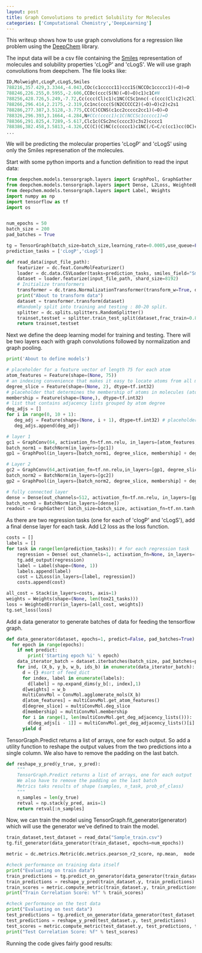 ```yaml
---
layout: post
title: Graph Convolutions to predict Solubility for Molecules
categories: ['Computational Chemistry','DeepLearning']
---
```


This writeup shows how to use graph convolutions for a regression like problem using the [DeepChem](https://deepchem.io/) library. 

The input data will be a csv file containing the [Smiles](https://en.wikipedia.org/wiki/Simplified_molecular-input_line-entry_system) representation of molecules and solubility properties 'cLogP' and 'cLogS'. We will use graph convolutions from deepchem. The file looks like:

```python
ID,Molweight,cLogP,cLogS,Smiles
788216,357.429,3.3344,-4.043,COc(c1ccccc11)ccc1S(NCCOc1ccccc1)(=O)=O
788246,226.255,0.5955,-2.606,CCOc(ccc(S(N)(=O)=O)c1)c1C#N
788256,428.726,5.249,-7.72,Cc(ccc(Cl)c1)c1NC(CSc1nnc(-c(ccc(Cl)c2)c2Cl)o1)=O
788266,296.414,2.2175,-2.319,Cc1nc(ccc(S(N2CCCCC2)(=O)=O)c2)c2s1
788286,277.387,3.5128,-3.775,CC(C)CCNS(c1cc2ccccc2cc1)(=O)=O
788326,296.393,3.1664,-4.284,N#CCc(cccc1)c1C(NCCSc1ccccc1)=O
788366,291.825,4.7289,-5.617,Clc1c(CSc2nc(cccc3)c3s2)cccc1
788386,382.458,3.5813,-4.326,CC(C)(C)NC(c(cccc1)c1NC(/C=C/c(cc1)cc(OC)c1OC)=O)=O
...
```
We will be predicting the molecular properties 'cLogP' and 'cLogS' using only the Smiles represenation of the molecules. 


Start with some python imports and a function definition to read the input data:


```python
from deepchem.models.tensorgraph.layers import GraphPool, GraphGather
from deepchem.models.tensorgraph.layers import Dense, L2Loss, WeightedError, Stack
from deepchem.models.tensorgraph.layers import Label, Weights
import numpy as np
import tensorflow as tf
import os


num_epochs = 50
batch_size = 200
pad_batches = True

tg = TensorGraph(batch_size=batch_size,learning_rate=0.0005,use_queue=False)
prediction_tasks = ['cLogP','cLogS']

def read_data(input_file_path):
    featurizer = dc.feat.ConvMolFeaturizer()
    loader = dc.data.CSVLoader(tasks=prediction_tasks, smiles_field="Smiles", featurizer=featurizer)
    dataset = loader.featurize(input_file_path, shard_size=8192)
    # Initialize transformers
    transformer = dc.trans.NormalizationTransformer(transform_w=True, dataset=dataset)
    print("About to transform data")
    dataset = transformer.transform(dataset)
    #Randomly split into training and testing : 80-20 split.
    splitter = dc.splits.splitters.RandomSplitter()
    trainset,testset = splitter.train_test_split(dataset,frac_train=0.8)
    return trainset,testset
```

Next we define the deep learning model for training and testing. There will be two layers each with graph convolutions followed by normalization and graph pooling.


```python
print('About to define models')

# placeholder for a feature vector of length 75 for each atom
atom_features = Feature(shape=(None, 75))
# an indexing convenience that makes it easy to locate atoms from all molecules with a given degree
degree_slice = Feature(shape=(None, 2), dtype=tf.int32)
# placeholder that determines the membership of atoms in molecules (atom i belongs to molecule membership[i])
membership = Feature(shape=(None,), dtype=tf.int32)
# list that contains adjacency lists grouped by atom degree
deg_adjs = []
for i in range(0, 10 + 1):
   deg_adj = Feature(shape=(None, i + 1), dtype=tf.int32) # placeholder for adj list of all nodes with i neighbors
   deg_adjs.append(deg_adj)

# layer 1
gc1 = GraphConv(64, activation_fn=tf.nn.relu, in_layers=[atom_features, degree_slice, membership]+deg_adjs )
batch_norm1 = BatchNorm(in_layers=[gc1])
gp1 = GraphPool(in_layers=[batch_norm1, degree_slice, membership] + deg_adjs)

# Layer 2
gc2 = GraphConv(64,activation_fn=tf.nn.relu,in_layers=[gp1, degree_slice, membership] + deg_adjs)
batch_norm2 = BatchNorm(in_layers=[gc2])
gp2 = GraphPool(in_layers=[batch_norm2, degree_slice, membership] + deg_adjs)

# fully connected layer
dense = Dense(out_channels=512, activation_fn=tf.nn.relu, in_layers=[gp2])
batch_norm3 = BatchNorm(in_layers=[dense])
readout = GraphGather( batch_size=batch_size, activation_fn=tf.nn.tanh, in_layers=[batch_norm3, degree_slice, membership] + deg_adjs)
```

As there are two regression tasks (one for each of 'clogP' and 'cLogS'), add a final dense layer for each task. Add L2 loss as the loss function.


```python
costs = []
labels = []
for task in range(len(prediction_tasks)): # for each regression task
    regression = Dense( out_channels=1, activation_fn=None, in_layers=[readout])
    tg.add_output(regression)
    label = Label(shape=(None, 1))
    labels.append(label)
    cost = L2Loss(in_layers=[label, regression])
    costs.append(cost)

all_cost = Stack(in_layers=costs, axis=1)
weights = Weights(shape=(None, len(tox21_tasks)))
loss = WeightedError(in_layers=[all_cost, weights])
tg.set_loss(loss)
```

Add a data generator to generate batches of data for feeding the tensorflow graph.


```python
def data_generator(dataset, epochs=1, predict=False, pad_batches=True):
  for epoch in range(epochs):
    if not predict:
        print('Starting epoch %i' % epoch)
    data_iterator_batch = dataset.iterbatches(batch_size, pad_batches=pad_batches, deterministic=True)
    for ind, (X_b, y_b, w_b, ids_b) in enumerate(data_iterator_batch):
      d = {} #sort of feed_dict
      for index, label in enumerate(labels):
        d[label] = np.expand_dims(y_b[:, index],1)
      d[weights] = w_b
      multiConvMol = ConvMol.agglomerate_mols(X_b)
      d[atom_features] = multiConvMol.get_atom_features()
      d[degree_slice] = multiConvMol.deg_slice
      d[membership] = multiConvMol.membership
      for i in range(1, len(multiConvMol.get_deg_adjacency_lists())):
        d[deg_adjs[i - 1]] = multiConvMol.get_deg_adjacency_lists()[i]
      yield d
```

TensorGraph.Predict returns a list of arrays, one for each output. So add a utility function to reshape the output values from the two predictions into a single column. We also have to remove the padding on the last batch.


```python
def reshape_y_pred(y_true, y_pred):
    """
    TensorGraph.Predict returns a list of arrays, one for each output
    We also have to remove the padding on the last batch
    Metrics taks results of shape (samples, n_task, prob_of_class)
    """
    n_samples = len(y_true)
    retval = np.stack(y_pred, axis=1)
    return retval[:n_samples]
```

Now, we can train the model using TensorGraph.fit_generator(generator) which will use the generator we’ve defined to train the model.


```python
train_dataset,test_dataset = read_data("Sample_train.csv")
tg.fit_generator(data_generator(train_dataset, epochs=num_epochs))

metric = dc.metrics.Metric(dc.metrics.pearson_r2_score, np.mean,  mode = "regression")

#check performance on training data itself
print("Evaluating on train data")
train_predictions = tg.predict_on_generator(data_generator(train_dataset, predict=True))
train_predictions = reshape_y_pred(train_dataset.y, train_predictions)
train_scores = metric.compute_metric(train_dataset.y, train_predictions, train_dataset.w)
print("Train Correlation Score: %f" % train_scores)

#check performance on the test data
print("Evaluating on test data")
test_predictions = tg.predict_on_generator(data_generator(test_dataset, predict=True))
test_predictions = reshape_y_pred(test_dataset.y, test_predictions)
test_scores = metric.compute_metric(test_dataset.y, test_predictions, test_dataset.w)
print("Test Correlation Score: %f" % test_scores)
```

Running the code gives fairly good results:
